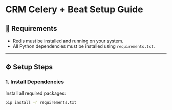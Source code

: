 # CRM Celery + Beat Setup Guide

## 🧩 Requirements
- Redis must be installed and running on your system.
- All Python dependencies must be installed using `requirements.txt`.

---

## ⚙️ Setup Steps

### 1. Install Dependencies
Install all required packages:
```bash
pip install -r requirements.txt
